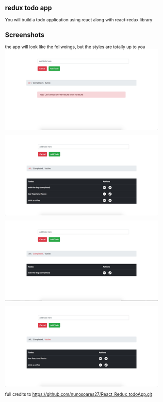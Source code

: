 ## redux todo app
You will build a todo application using react along with react-redux library

## Screenshots
the app will look like the follwoings, but the styles are totally up to you
![](/screenshots/00.jpg)

![](/screenshots/01.jpg)

![](/screenshots/03.jpg)

![](/screenshots/04.jpg)

full credits to https://github.com/nunosoares27/React_Redux_todoApp.git
